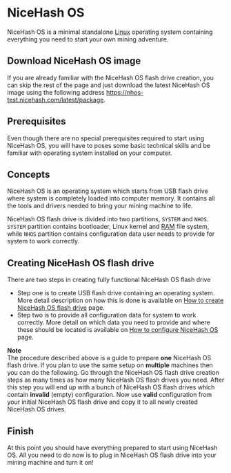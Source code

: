 # NiceHash OS
NiceHash OS is a minimal standalone [Linux](https://en.wikipedia.org/wiki/Linux "Linux") operating system containing everything you need to start your own mining adventure.

## Download NiceHash OS image
If you are already familiar with the NiceHash OS flash drive creation, you can skip the rest of the page and just download the latest NiceHash OS image using the following address https://nhos-test.nicehash.com/latest/package.

## Prerequisites
Even though there are no special prerequisites required to start using NiceHash OS, you will have to poses some basic technical skills and be familiar with operating system installed on your computer.

## Concepts
NiceHash OS is an operating system which starts from USB flash drive where system is completely loaded into computer memory. It contains all the tools and drivers needed to bring your mining machine to life.

NiceHash OS flash drive is divided into two partitions, `SYSTEM` and `NHOS`. `SYSTEM` partition contains bootloader, Linux kernel and [RAM](https://en.wikipedia.org/wiki/Random-access_memory "Random Access Memory") file system, while `NHOS` partition contains configuration data user needs to provide for system to work correctly.

## Creating NiceHash OS flash drive
There are two steps in creating fully functional NiceHash OS flash drive
* Step one is to create USB flash drive containing an operating system. More detail description on how this is done is available on [How to create NiceHash OS flash drive](nhos_create_flash_drive.md) page.
* Step two is to provide all configuration data for system to work correctly. More detail on which data you need to provide and where these should be located is available on [How to configure NiceHash OS](nhos_configuration.md) page.

**Note**<br/>
The procedure described above is a guide to prepare **one** NiceHash OS flash drive. If you plan to use the same setup on **multiple** machines then you can do the following. Go through the NiceHash OS flash drive creation steps as many times as how many NiceHash OS flash drives you need. After this step you will end up with a bunch of NiceHash OS flash drives which contain **invalid** (empty) configuration. Now use **valid** configuration from your initial NiceHash OS flash drive and copy it to all newly created NiceHash OS drives.

## Finish
At this point you should have everything prepared to start using NiceHash OS. All you need to do now is to plug in NiceHash OS flash drive into your mining machine and turn it on!
